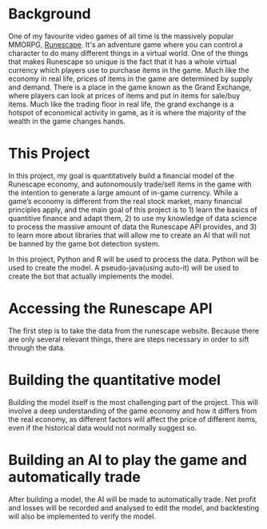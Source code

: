 # Background
One of my favourite video games of all time is the massively popular MMORPG, [Runescape](http://www.runescape.com/). It's an adventure game where you can control a character to do many different things in a virtual world. One of the things that makes Runescape so unique is the fact that it has a whole virtual currency which players use to purchase items in the game. Much like the economy in real life, prices of items in the game are determined by supply and demand. There is a place in the game known as the Grand Exchange, where players can look at prices of items and put in items for sale/buy items. Much like the trading floor in real life, the grand exchange is a hotspot of economical activity in game, as it is where the majority of the wealth in the game changes hands. 

# This Project
In this project, my goal is quantitatively build a financial model of the Runescape economy, and autonomously trade/sell items in the game with the intention to generate a large amount of in-game currency. While a game’s economy is different from the real stock market, many financial principles apply, and the main goal of this project is to 1) learn the basics of quantitive finance and adapt them, 2) to use my knowledge of data science to process the massive amount of data the Runescape API provides, and 3) to learn more about libraries that will allow me to create an AI that will not be banned by the game bot detection system. 

In this project, Python and R will be used to process the data. Python will be used to create the model. A pseudo-java(using auto-it) will be used to create the bot that actually implements the model.

# Accessing the Runescape API
The first step is to take the data from the runescape website. Because there are only several relevant things, there are steps necessary in order to sift through the data.

# Building the quantitative model
Building the model itself is the most challenging part of the project. This will involve a deep understanding of the game economy and how it differs from the real economy, as different factors will affect the price of different items, even if the historical data would not normally suggest so.

# Building an AI to play the game and automatically trade
After building a model, the AI will be made to automatically trade. Net profit and losses will be recorded and analysed to edit the model, and backtesting will also be implemented to verify the model.
 
